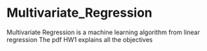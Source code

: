 # Multivariate_Regression
Multivariate Regression is a machine learning algorithm from linear regression
The pdf HW1 explains all the objectives


